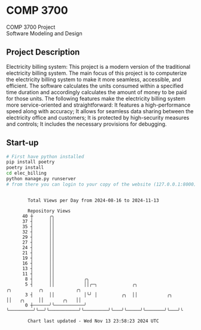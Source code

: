 # COMP 3700
COMP 3700 Project  
Software Modeling and Design
## Project Description
Electricity billing system: This project is a modern version of the traditional electricity billing system. The main focus of this project is to computerize the electricity billing system to make it more seamless, accessible, and efficient. The software calculates the units consumed within a specified time duration and accordingly calculates the amount of money to be paid for those units. The following features make the electricity billing system more service-oriented and straightforward: It features a high-performance speed along with accuracy; It allows for seamless data sharing between the electricity office and customers; It is protected by high-security measures and controls; It includes the necessary provisions for debugging.

## Start-up
```bash
# First have python installed
pip install poetry
poetry install
cd elec_billing
python manage.py runserver
# from there you can login to your copy of the website (127.0.0.1:8000), default creds are admin/admin
```

```

        Total Views per Day from 2024-08-16 to 2024-11-13

        Repository Views
      40 ┼      ╭╮
      37 ┤      ││
      35 ┤      ││
      32 ┤      ││
      29 ┤      ││
      27 ┤      ││
      24 ┤      ││
      21 ┤      ││
      19 ┤      ││
      16 ┤      ││
      13 ┤      ││
      11 ┤      ││
       8 ┤      ││           ╭╮
       5 ┤      ││           ││╭─╮             ╭╮                      ╭╮          ╭╮            ╭╮
       3 ┤      ││           │╰╯ │         ╭╮  ││           ╭╮         ││   ╭╮     ││       ╭╮   ││
       0 ┼──────╯╰───────────╯   ╰─────────╯╰──╯╰───────────╯╰─────────╯╰───╯╰─────╯╰───────╯╰───╯╰

        Chart last updated - Wed Nov 13 23:58:23 2024 UTC
        
```
